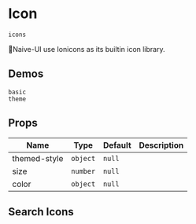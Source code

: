 # Icon
```component
icons
```

Naive-UI use Ionicons as its builtin icon library.
## Demos
```demo
basic
theme
```
## Props
|Name|Type|Default|Description|
|-|-|-|-|
|themed-style|`object`|`null`||
|size|`number`|`null`||
|color|`object`|`null`||

## Search Icons
<icons />



